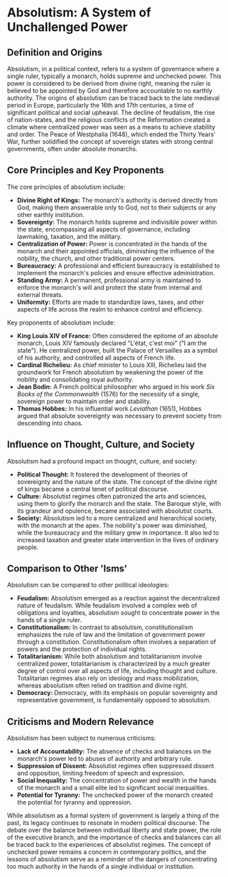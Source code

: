 # Absolutism: A System of Unchallenged Power

## Definition and Origins

Absolutism, in a political context, refers to a system of governance where a single ruler, typically a monarch, holds supreme and unchecked power. This power is considered to be derived from divine right, meaning the ruler is believed to be appointed by God and therefore accountable to no earthly authority. The origins of absolutism can be traced back to the late medieval period in Europe, particularly the 16th and 17th centuries, a time of significant political and social upheaval. The decline of feudalism, the rise of nation-states, and the religious conflicts of the Reformation created a climate where centralized power was seen as a means to achieve stability and order. The Peace of Westphalia (1648), which ended the Thirty Years' War, further solidified the concept of sovereign states with strong central governments, often under absolute monarchs.

## Core Principles and Key Proponents

The core principles of absolutism include:

*   **Divine Right of Kings:** The monarch's authority is derived directly from God, making them answerable only to God, not to their subjects or any other earthly institution.
*   **Sovereignty:** The monarch holds supreme and indivisible power within the state, encompassing all aspects of governance, including lawmaking, taxation, and the military.
*   **Centralization of Power:** Power is concentrated in the hands of the monarch and their appointed officials, diminishing the influence of the nobility, the church, and other traditional power centers.
*   **Bureaucracy:** A professional and efficient bureaucracy is established to implement the monarch's policies and ensure effective administration.
*   **Standing Army:** A permanent, professional army is maintained to enforce the monarch's will and protect the state from internal and external threats.
*   **Uniformity:** Efforts are made to standardize laws, taxes, and other aspects of life across the realm to enhance control and efficiency.

Key proponents of absolutism include:

*   **King Louis XIV of France:** Often considered the epitome of an absolute monarch, Louis XIV famously declared "L'état, c'est moi" ("I am the state"). He centralized power, built the Palace of Versailles as a symbol of his authority, and controlled all aspects of French life.
*   **Cardinal Richelieu:** As chief minister to Louis XIII, Richelieu laid the groundwork for French absolutism by weakening the power of the nobility and consolidating royal authority.
*   **Jean Bodin:** A French political philosopher who argued in his work *Six Books of the Commonwealth* (1576) for the necessity of a single, sovereign power to maintain order and stability.
*   **Thomas Hobbes:** In his influential work *Leviathan* (1651), Hobbes argued that absolute sovereignty was necessary to prevent society from descending into chaos.

## Influence on Thought, Culture, and Society

Absolutism had a profound impact on thought, culture, and society:

*   **Political Thought:** It fostered the development of theories of sovereignty and the nature of the state. The concept of the divine right of kings became a central tenet of political discourse.
*   **Culture:** Absolutist regimes often patronized the arts and sciences, using them to glorify the monarch and the state. The Baroque style, with its grandeur and opulence, became associated with absolutist courts.
*   **Society:** Absolutism led to a more centralized and hierarchical society, with the monarch at the apex. The nobility's power was diminished, while the bureaucracy and the military grew in importance. It also led to increased taxation and greater state intervention in the lives of ordinary people.

## Comparison to Other 'Isms'

Absolutism can be compared to other political ideologies:

*   **Feudalism:** Absolutism emerged as a reaction against the decentralized nature of feudalism. While feudalism involved a complex web of obligations and loyalties, absolutism sought to concentrate power in the hands of a single ruler.
*   **Constitutionalism:** In contrast to absolutism, constitutionalism emphasizes the rule of law and the limitation of government power through a constitution. Constitutionalism often involves a separation of powers and the protection of individual rights.
*   **Totalitarianism:** While both absolutism and totalitarianism involve centralized power, totalitarianism is characterized by a much greater degree of control over all aspects of life, including thought and culture. Totalitarian regimes also rely on ideology and mass mobilization, whereas absolutism often relied on tradition and divine right.
*   **Democracy:** Democracy, with its emphasis on popular sovereignty and representative government, is fundamentally opposed to absolutism.

## Criticisms and Modern Relevance

Absolutism has been subject to numerous criticisms:

*   **Lack of Accountability:** The absence of checks and balances on the monarch's power led to abuses of authority and arbitrary rule.
*   **Suppression of Dissent:** Absolutist regimes often suppressed dissent and opposition, limiting freedom of speech and expression.
*   **Social Inequality:** The concentration of power and wealth in the hands of the monarch and a small elite led to significant social inequalities.
*   **Potential for Tyranny:** The unchecked power of the monarch created the potential for tyranny and oppression.

While absolutism as a formal system of government is largely a thing of the past, its legacy continues to resonate in modern political discourse. The debate over the balance between individual liberty and state power, the role of the executive branch, and the importance of checks and balances can all be traced back to the experiences of absolutist regimes. The concept of unchecked power remains a concern in contemporary politics, and the lessons of absolutism serve as a reminder of the dangers of concentrating too much authority in the hands of a single individual or institution.

